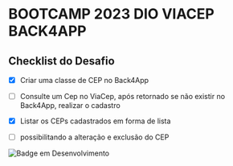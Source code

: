 # BOOTCAMP 2023 DIO VIACEP BACK4APP


## Checklist do Desafio

- [x] Criar uma classe de CEP no Back4App​

- [ ] Consulte um Cep no ViaCep, após retornado se não existir no Back4App, realizar o cadastro​

- [x] Listar os CEPs cadastrados em forma de lista
- [ ] possibilitando a alteração e exclusão do CEP


![Badge em Desenvolvimento](https://img.shields.io/static/v1?label=STATUS&message=em%20desenvolvimento.&color=EEAD2D&style=for-the-badge)